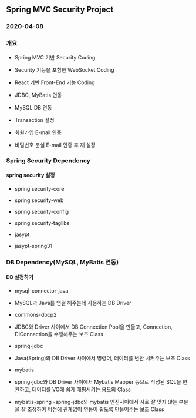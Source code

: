 ## Spring MVC Security Project
### 2020-04-08

### 개요
* Spring MVC 기반 Security Coding
* Security 기능을 포함한 WebSocket Coding
* React 기반 Front-End 기능 Coding

* JDBC, MyBatis 연동
* MySQL DB 연동
* Transaction 설정

* 회원가입 E-mail 인증
* 비밀번호 분실 E-mail 인증 후 재 설정

### Spring Security Dependency
#### spring security 설정
* spring security-core
* spring security-web
* spring security-config
* spring security-taglibs

* jasypt
* jasypt-spring31

### DB Dependency(MySQL, MyBatis 연동)
#### DB 설정하기
* mysql-connector-java
- MySQL과 Java를 연결 해주는데 사용하는 DB Driver

* commons-dbcp2
- JDBC와 Driver 사이에서 DB Connection Pool을 만들고, Connection, DiConnection을 수행해주는 보조 Class

* spring-jdbc
- Java(Spring)와 DB Driver 사이에서 명령어, 데이터를 변환 시켜주는 보조 Class

* mybatis
- spring-jdbc와 DB Driver 사이에서 Mybatis Mapper 등으로 작성된 SQL을 변환하고, 데이터를 VO에 쉽게 매핑시키는 용도의 Class

* mybatis-spring
-spring-jdbc와 mybatis 엔진사이에서 사로 잘 맞지 앉는 부분을 잘 조정하여 버전에 관계없이 연동이 쉽도록 만들어주는 보조 Class
